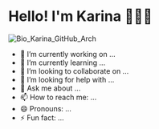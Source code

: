 # Hello! I'm Karina 👩🏻‍💻


![Bio_Karina_GitHub_Arch](https://user-images.githubusercontent.com/75813431/184200770-0e4213fd-e011-4ee8-b8d6-000632a30093.jpg)



- 🔭 I’m currently working on ...
- 🌱 I’m currently learning ...
- 👯 I’m looking to collaborate on ...
- 🤔 I’m looking for help with ...
- 💬 Ask me about ...
- 📫 How to reach me: ...
- 😄 Pronouns: ...
- ⚡ Fun fact: ...

